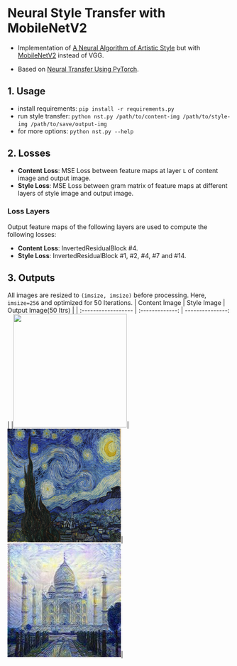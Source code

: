 # Neural Style Transfer with MobileNetV2
- Implementation of [A Neural Algorithm of Artistic Style](https://arxiv.org/abs/1508.06576) but with [MobileNetV2](https://arxiv.org/pdf/1801.04381.pdf) instead of VGG.

- Based on [Neural Transfer Using PyTorch](https://pytorch.org/tutorials/advanced/neural_style_tutorial.html#neural-transfer-using-pytorch).

## 1. Usage
- install requirements: `pip install -r requirements.py`
- run style transfer: 
`python nst.py /path/to/content-img /path/to/style-img /path/to/save/output-img`
- for more options: `python nst.py --help`

## 2. Losses
- **Content Loss**: MSE Loss between feature maps at layer `L` of content image and output image.
- **Style Loss**: MSE Loss between gram matrix of feature maps at different layers of style image and output image.

### Loss Layers
Output feature maps of the following layers are used to compute the following losses:
- **Content Loss**: InvertedResidualBlock #4.
- **Style Loss**: InvertedResidualBlock #1, #2, #4, #7 and #14.

## 3. Outputs
All images are resized to `(imsize, imsize)` before processing. Here, `imsize=256` and optimized for 50 Iterations.
| Content Image       | Style Image     | Output Image(50 Itrs)     |
| :------------------ | :-------------: | ---------------: |
|<img src="./imgs/content.jpg" width="256px" height="256px">|<img src="./imgs/style.jpg" width="256px" height="256px">| <img src="./imgs/out.jpg" width="256px" height="256px">|